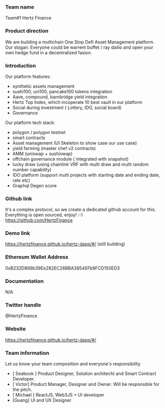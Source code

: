 ### Team name
Team#1 Hertz Finance

### Product direction
We are building a multichain One Stop Defi Asset Management platform. Our slogan: Everyone could be warrent buffet / ray dailio and open your own hedge fund in a decentralized fasion.

### Introduction
Our platform features:
 - synthetic assets management
 - sushi100, uni100, pancake100 tokens integration
 - Aave, compound, barnbridge yield integration
 - Hertz Top Index, which incoperate 10 best vault in our platform
 - Social during investment ( Lottery, IDO, social board)
 - Governance

Our platform tech stack:
 - polygon / polygon testnet
 - smart contracts
 - Asset management (UI Skeleton to show case our use case)
 - yield farming (master chef v2 contracts)
 - AMM (uniswap + sushiswap)
 - offchain governance module ( integrated with snapshot)
 - lucky draw (using chainlink VRF with multi draw and multi random number capability)
 - IDO platform (support multi projects with starting date and ending date, rate etc)
 - Graphql Degen score

### Github link
It's a complex protocol, so we create a dedicated github account for this.
Everything is open sourced, enjoy! :-) <br/>
https://github.com/HertzFinance

### Demo link
https://hertzfinance.github.io/hertz-dapp/#/ (still building)

### Ethereum Wallet Address
0xB232D899b39Ee282EC26BBA385497b9FCD150ED3

### Documentation
N/A

### Twitter handle
@HertzFinance

### Website
https://hertzfinance.github.io/hertz-dapp/#/

### Team information
Let us know your team composition and everyone's responsibility
 - [ Seabook ] Product Designer, Solution architecht and Smart Contract Developer.
 - [ Victor] Product Manager, Designer and Owner. Will be responsible for the pitch.
 - [ Michael ] ReactJS, Web3JS + UI developer
 - [Guang] UI and UX Designer